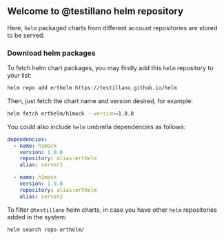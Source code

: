 ## Welcome to @testillano helm repository

Here, `helm` packaged charts from different account repositories are stored to be served.

### Download helm packages

To fetch helm chart packages, you may firstly add this `helm` repository to your list:

```bash
helm repo add erthelm https://testillano.github.io/helm
```

Then, just fetch the chart name and version desired, for example:

```bash
helm fetch erthelm/h1mock --version=1.0.0
```

You could also include `helm` umbrella dependencies as follows:

```yaml
dependencies:
  - name: h1mock
    version: 1.0.0
    repository: alias:erthelm
    alias: server1

  - name: h1mock
    version: 1.0.0
    repository: alias:erthelm
    alias: server2
```

To filter `@testillano` helm charts, in case you have other `helm` repositories added in the system:

```bash
helm search repo erthelm/
```

